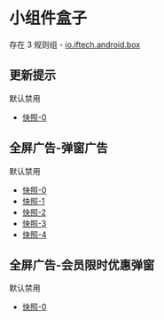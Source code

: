 # 小组件盒子

存在 3 规则组 - [io.iftech.android.box](/src/apps/io.iftech.android.box.ts)

## 更新提示

默认禁用

- [快照-0](https://i.gkd.li/import/12706195)

## 全屏广告-弹窗广告

默认禁用

- [快照-0](https://i.gkd.li/import/12706209)
- [快照-1](https://i.gkd.li/import/12706209)
- [快照-2](https://i.gkd.li/import/12706228)
- [快照-3](https://i.gkd.li/import/12706236)
- [快照-4](https://i.gkd.li/import/12706240)

## 全屏广告-会员限时优惠弹窗

默认禁用

- [快照-0](https://i.gkd.li/import/12706226)
